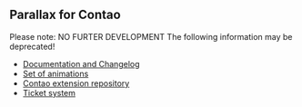 Parallax for Contao
-------------------
Please note: NO FURTER DEVELOPMENT
The following information may be deprecated!
* [Documentation and Changelog](http://menatwork.github.io/parallax-doku/)
* [Set of animations](https://github.com/menatwork/parallax-animations)
* [Contao extension repository](https://contao.org/en/extension-list/view/parallax.html)
* [Ticket system](https://github.com/menatwork/parallax-doku/issues)
